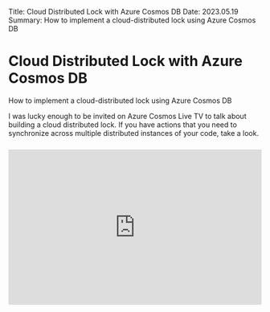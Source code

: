 Title: Cloud Distributed Lock with Azure Cosmos DB
Date: 2023.05.19
Summary: How to implement a cloud-distributed lock using Azure Cosmos DB

<div class="hero-unit">
<h1>Cloud Distributed Lock with Azure Cosmos DB</h1>
<p>How to implement a cloud-distributed lock using Azure Cosmos DB</p>
</div>

<style>
.videoWrapper {
	position: relative;
	padding-bottom: 56.25%; /* 16:9 */
	padding-top: 25px;
	height: 0;
    margin-top: 24px;
}
.videoWrapper iframe {
	position: absolute;
	top: 0;
	left: 0;
	width: 100%;
	height: 100%;
}
</style>

I was lucky enough to be invited on Azure Cosmos Live TV to talk about building a cloud distributed lock. If you have actions that you need to synchronize across multiple distributed instances of your code, take a look.

<div class="videoWrapper">
	<iframe width="560" height="315" src="https://www.youtube.com/embed/Hreew-l5rCQ" title="YouTube video player" frameborder="0" allow="accelerometer; autoplay; clipboard-write; encrypted-media; gyroscope; picture-in-picture" allowfullscreen></iframe>
</div>
